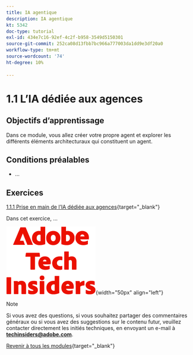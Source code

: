 ```yaml
---
title: IA agentique
description: IA agentique
kt: 5342
doc-type: tutorial
exl-id: 434e7c16-92ef-4c2f-b958-3549d5150301
source-git-commit: 252ca08d13fbb7bc966a777003da1dd9e3df20a0
workflow-type: tm+mt
source-wordcount: '74'
ht-degree: 10%

---
```


# 1.1 L’IA dédiée aux agences

## Objectifs d’apprentissage

Dans ce module, vous allez créer votre propre agent et explorer les différents éléments architecturaux qui constituent un agent.

## Conditions préalables

- …

## Exercices

[1.1.1 Prise en main de l’IA dédiée aux agences](./ex1.md){target="_blank"}

Dans cet exercice, ...

![Insiders de la technologie &#x200B;](./../../../assets/images/techinsiders.png){width="50px" align="left"}

>[!NOTE]
>
>Si vous avez des questions, si vous souhaitez partager des commentaires généraux ou si vous avez des suggestions sur le contenu futur, veuillez contacter directement les initiés techniques, en envoyant un e-mail à **techinsiders@adobe.com**.

[Revenir à tous les modules](../../../overview.md){target="_blank"}
